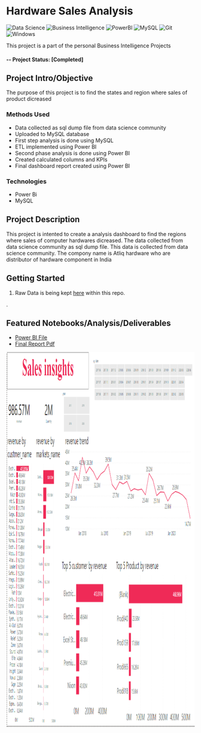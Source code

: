 
# Hardware Sales Analysis

![Data Science](https://img.shields.io/badge/%20-%20Data%20Science-blueviolet?style=for-the-badge)
![Business Intelligence](https://img.shields.io/badge/Business-Intelligence-violet)
![PowerBI](https://img.shields.io/badge/PowerBI-MS-yellow)
![MySQL](https://img.shields.io/badge/mysql-%2300f.svg?style=for-the-badge&logo=mysql&logoColor=white)
![Git](https://img.shields.io/badge/git-%23F05033.svg?style=for-the-badge&logo=git&logoColor=white)
![Windows](https://img.shields.io/badge/Windows-0078D6?style=for-the-badge&logo=windows&logoColor=white)

This project is a part of the personal Business Intelligence Projects

#### -- Project Status: [Completed]

## Project Intro/Objective
The purpose of this project is to find the states and region where sales of product dicreased


### Methods Used
* Data collected as sql dump file from data science community 
* Uploaded to MySQL database
* First step analysis is done using MySQL
* ETL implemented using Power BI
* Second phase analysis is done using Power BI
* Created calculated columns and KPIs
* Final dashboard report created using Power BI

### Technologies
* Power Bi 
* MySQL


## Project Description
This project is intented to create a analysis dashboard to find the regions where sales of computer hardwares dicreased. The data collected from data science community as sql
dump file. This data is collected from data science community. The compony name is Atliq hardware who are distributor of hardware component in India


## Getting Started

1. Raw Data is being kept [here](https://github.com/Muhliscm/dsProjects/tree/main/20210920-Sales%20Analysis/data) within this repo.

.
## Featured Notebooks/Analysis/Deliverables
* [Power BI File](https://github.com/Muhliscm/dsProjects/blob/main/20210920-Sales%20Analysis/sales%20insights.pbix)
* [Final Report Pdf](https://github.com/Muhliscm/dsProjects/blob/main/20210920-Sales%20Analysis/sales%20insights.pdf)





<img src="Capture.PNG" alt="img" height="1000" width="1200">
